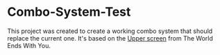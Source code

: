 # Combo-System-Test

This project was created to create a working combo system that should replace the current one.
It's based on the [Upper screen][1] from The World Ends With You.

[1]: https://twewy.fandom.com/wiki/Combat#Upper_screen